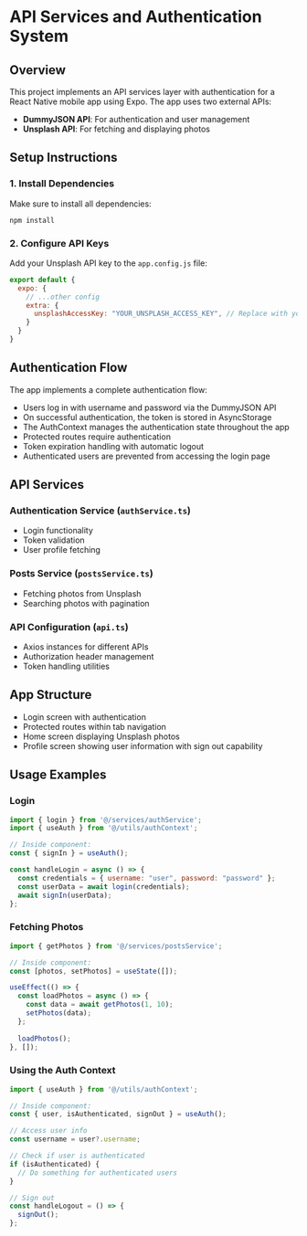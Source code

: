 # API Services and Authentication System

## Overview
This project implements an API services layer with authentication for a React Native mobile app using Expo. The app uses two external APIs:
- **DummyJSON API**: For authentication and user management
- **Unsplash API**: For fetching and displaying photos

## Setup Instructions

### 1. Install Dependencies
Make sure to install all dependencies:
```
npm install
```

### 2. Configure API Keys
Add your Unsplash API key to the `app.config.js` file:
```javascript
export default {
  expo: {
    // ...other config
    extra: {
      unsplashAccessKey: "YOUR_UNSPLASH_ACCESS_KEY", // Replace with your actual key
    }
  }
}
```

## Authentication Flow

The app implements a complete authentication flow:
- Users log in with username and password via the DummyJSON API
- On successful authentication, the token is stored in AsyncStorage
- The AuthContext manages the authentication state throughout the app
- Protected routes require authentication
- Token expiration handling with automatic logout
- Authenticated users are prevented from accessing the login page

## API Services

### Authentication Service (`authService.ts`)
- Login functionality
- Token validation
- User profile fetching

### Posts Service (`postsService.ts`)
- Fetching photos from Unsplash
- Searching photos with pagination

### API Configuration (`api.ts`)
- Axios instances for different APIs
- Authorization header management
- Token handling utilities

## App Structure
- Login screen with authentication
- Protected routes within tab navigation
- Home screen displaying Unsplash photos
- Profile screen showing user information with sign out capability

## Usage Examples

### Login
```javascript
import { login } from '@/services/authService';
import { useAuth } from '@/utils/authContext';

// Inside component:
const { signIn } = useAuth();

const handleLogin = async () => {
  const credentials = { username: "user", password: "password" };
  const userData = await login(credentials);
  await signIn(userData);
};
```

### Fetching Photos
```javascript
import { getPhotos } from '@/services/postsService';

// Inside component:
const [photos, setPhotos] = useState([]);

useEffect(() => {
  const loadPhotos = async () => {
    const data = await getPhotos(1, 10);
    setPhotos(data);
  };
  
  loadPhotos();
}, []);
```

### Using the Auth Context
```javascript
import { useAuth } from '@/utils/authContext';

// Inside component:
const { user, isAuthenticated, signOut } = useAuth();

// Access user info
const username = user?.username;

// Check if user is authenticated
if (isAuthenticated) {
  // Do something for authenticated users
}

// Sign out
const handleLogout = () => {
  signOut();
};
```